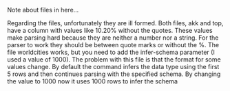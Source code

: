 
Note about files in here...

Regarding the files, unfortunately they are ill formed. Both files, akk and top, have a column with values like 10.20% without the quotes. These values make parsing hard because they are neither a number nor a string. For the parser to work they should be between quote marks or without the %. The file worldcities works, but you need to add the infer-schema parameter (I used a value of 1000). The problem with this file is that the format for some values change. By default the command infers the data type using the first 5 rows and then continues parsing with the specified schema. By changing the value to 1000 now it uses 1000 rows to infer the schema
